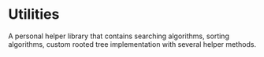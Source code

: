 # Utilities
A personal helper library that contains searching algorithms, sorting algorithms, custom rooted tree implementation with several helper methods.
